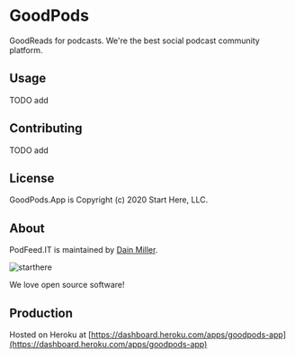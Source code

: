 # GoodPods

GoodReads for podcasts. We're the best social podcast community platform.

## Usage

TODO add 

## Contributing

TODO add

## License

GoodPods.App is Copyright (c) 2020 Start Here, LLC.

  [LICENSE]: /LICENSE

## About

PodFeed.IT is maintained by [Dain Miller](http://dainmiller.tumblr.com).

![starthere](https://s3-us-west-2.amazonaws.com/slack-files2/avatars/2019-02-27/563189498370_28783431d83611e8aeb9_132.jpg)

We love open source software!

## Production

Hosted on Heroku at [https://dashboard.heroku.com/apps/goodpods-app](https://dashboard.heroku.com/apps/goodpods-app)
